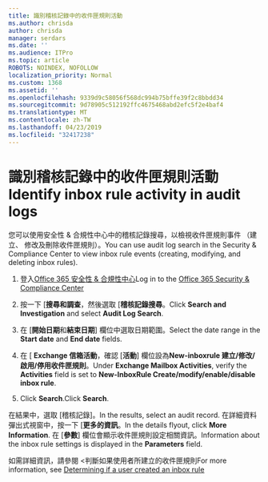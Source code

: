 ```yaml
---
title: 識別稽核記錄中的收件匣規則活動
ms.author: chrisda
author: chrisda
manager: serdars
ms.date: ''
ms.audience: ITPro
ms.topic: article
ROBOTS: NOINDEX, NOFOLLOW
localization_priority: Normal
ms.custom: 1368
ms.assetid: ''
ms.openlocfilehash: 9339d9c58056f568dc994b75bffe39f2c8bbdd34
ms.sourcegitcommit: 9d78905c512192ffc4675468abd2efc5f2e4baf4
ms.translationtype: MT
ms.contentlocale: zh-TW
ms.lasthandoff: 04/23/2019
ms.locfileid: "32417238"
---
```

# <a name="identify-inbox-rule-activity-in-audit-logs"></a><span data-ttu-id="3e49b-102">識別稽核記錄中的收件匣規則活動</span><span class="sxs-lookup"><span data-stu-id="3e49b-102">Identify inbox rule activity in audit logs</span></span>

<span data-ttu-id="3e49b-103">您可以使用安全性 & 合規性中心中的稽核記錄搜尋，以檢視收件匣規則事件 （建立、 修改及刪除收件匣規則）。</span><span class="sxs-lookup"><span data-stu-id="3e49b-103">You can use audit log search in the Security & Compliance Center to view inbox rule events (creating, modifying, and deleting inbox rules).</span></span>

1. <span data-ttu-id="3e49b-104">登入[Office 365 安全性 & 合規性中心](https://protection.office.com/)</span><span class="sxs-lookup"><span data-stu-id="3e49b-104">Log in to the [Office 365 Security & Compliance Center](https://protection.office.com/)</span></span>

2. <span data-ttu-id="3e49b-105">按一下 [**搜尋和調查**，然後選取 [**稽核記錄搜尋**。</span><span class="sxs-lookup"><span data-stu-id="3e49b-105">Click **Search and Investigation** and select **Audit Log Search**.</span></span>

3. <span data-ttu-id="3e49b-106">在 [**開始日期**和**結束日期**] 欄位中選取日期範圍。</span><span class="sxs-lookup"><span data-stu-id="3e49b-106">Select the date range in the **Start date** and **End date** fields.</span></span>

4. <span data-ttu-id="3e49b-107">在 [ **Exchange 信箱活動**，確認 [**活動**] 欄位設為**New-inboxrule 建立/修改/啟用/停用收件匣規則**。</span><span class="sxs-lookup"><span data-stu-id="3e49b-107">Under **Exchange Mailbox Activities**, verify the **Activities** field is set to **New-InboxRule Create/modify/enable/disable inbox rule**.</span></span>

5. <span data-ttu-id="3e49b-108">Click **Search**.</span><span class="sxs-lookup"><span data-stu-id="3e49b-108">Click **Search**.</span></span>

<span data-ttu-id="3e49b-109">在結果中，選取 [稽核記錄]。</span><span class="sxs-lookup"><span data-stu-id="3e49b-109">In the results, select an audit record.</span></span> <span data-ttu-id="3e49b-110">在詳細資料彈出式視窗中，按一下 [**更多的資訊**。</span><span class="sxs-lookup"><span data-stu-id="3e49b-110">In the details flyout, click **More Information**.</span></span> <span data-ttu-id="3e49b-111">在 [**參數**] 欄位會顯示收件匣規則設定相關資訊。</span><span class="sxs-lookup"><span data-stu-id="3e49b-111">Information about the inbox rule settings is displayed in the **Parameters** field.</span></span>

<span data-ttu-id="3e49b-112">如需詳細資訊，請參閱 <<c0>判斷如果使用者所建立的收件匣規則</span><span class="sxs-lookup"><span data-stu-id="3e49b-112">For more information, see [Determining if a user created an inbox rule](https://docs.microsoft.com//office365/securitycompliance/auditing-troubleshooting-scenarios#determining-if-a-user-created-an-inbox-rule)</span></span>
